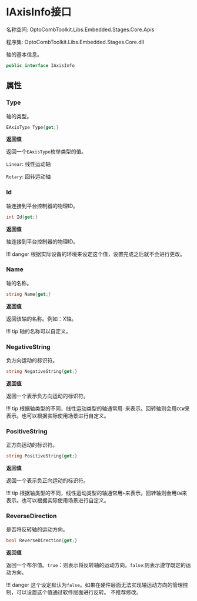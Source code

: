 # IAxisInfo接口

名称空间: OptoCombToolkit.Libs.Embedded.Stages.Core.Apis

程序集: OptoCombToolkit.Libs.Embedded.Stages.Core.dll

轴的基本信息。

```csharp
public interface IAxisInfo
```

## 属性

### Type

轴的类型。

```csharp
EAxisType Type{get;}
```

**返回值**

返回一个`EAxisType`枚举类型的值。

`Linear`: 线性运动轴

`Rotary`: 回转运动轴

### Id

轴连接到平台控制器的物理ID。

```csharp
int Id{get;}
```

**返回值**

轴连接到平台控制器的物理ID。

!!! danger
    根据实际设备的环境来设定这个值，设置完成之后就不会进行更改。

### Name

轴的名称。

```csharp
string Name{get;}
```

**返回值**

返回该轴的名称。例如：X轴。

!!! tip
    轴的名称可以自定义。

### NegativeString

负方向运动的标识符。

```csharp
string NegativeString{get;}
```

**返回值**

返回一个表示负方向运动的标识符。

!!! tip
    根据轴类型的不同，线性运动类型的轴通常用`-`来表示。回转轴则会用`CCW`来表示。也可以根据实际使用场景进行自定义。

### PositiveString

正方向运动的标识符。

```csharp
string PositiveString{get;}
```

**返回值**

返回一个表示负正向运动的标识符。

!!! tip
    根据轴类型的不同，线性运动类型的轴通常用`+`来表示。回转轴则会用`CW`来表示。也可以根据实际使用场景进行自定义。


### ReverseDirection

是否将反转轴的运动方向。

```csharp
bool ReverseDirection{get;}
```

**返回值**

返回一个布尔值。`true`：则表示将反转轴的运动方向。`false`:则表示遵守既定的运动方向。

!!! danger
    这个设定默认为`false`。如果在硬件层面无法实现轴运动方向的管理控制，可以设置这个值通过软件层面进行反转。
    不推荐修改。

